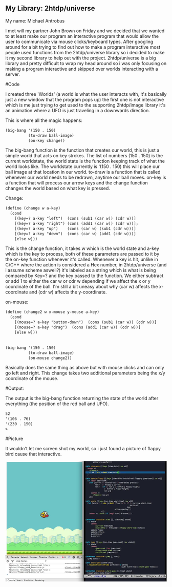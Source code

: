 

## My Library: 2htdp/universe
My name: Michael Antrobus


I met will my partner John Brown on Friday and we decided that we wanted to at least make our program an interactive program that would allow the user to communicate via mouse clicks/keyboard types. After googling around for a bit trying to find out how to make a program interactive most people used functions from the 2htdp/universe library so i decided to make it my second library to help out with the project. 2htdp/universe is a big library and pretty difficult to wrap my head around so i was only focusing on making a program interactive and skipped over worlds interacting with a server.

#Code

I created three 'Worlds' (a world is what the user interacts with, it's basically just a new window that the program pops up) the first one is not interactive which is me just trying to get used to the supporting 2htdp/image library it's an animation where a UFO is just traveling in a downwards direction. 

This is where all the magic happens:

```racket
(big-bang '(150 . 150)
          (to-draw ball-image)
          (on-key change)) 

```

The big-bang function is the function that creates our world, this is just a simple world that acts on key strokes. The list of numbers (150 . 150) is the current worldstate, the world state is the function keeping track of what the world looks like. The worldstate currently is '(150 . 150) this will place our ball image at that location in our world. to-draw is a function that is called whenever our world needs to be redrawn, anytime our ball moves. on-key is a function that will process our arrow keys and the change function changes the world based on what key is pressed.

Change:

```racket
(define (change w a-key) 
  (cond 
    [(key=? a-key "left")  (cons (sub1 (car w)) (cdr w))]
    [(key=? a-key "right") (cons (add1 (car w)) (cdr w))];
    [(key=? a-key "up")    (cons (car w) (sub1 (cdr w)))]
    [(key=? a-key "down")  (cons (car w) (add1 (cdr w)))]
    [else w])) 

```
This is the change function, it takes w which is the world state and a-key which is the key to process, both of these parameters are passed to it by the on-key function whenever it's called. Whenever a key is hit, unlike in C/C++ where the action is considered a Hex number, in 2htdp/universe (and i assume scheme aswell?) it's labeled as a string which is what is being compared by Key=? and the key passed to the function. We either subtract or add 1 to either the car w or cdr w depending if we affect the x or y coordinate of the ball. I'm still a bit uneasy about why (car w) affects the x-coordinate and (cdr w) affects the y-coordinate.

on-mouse:

```racket
(define (change2 w x-mouse y-mouse a-key)
  (cond 
    [(mouse=? a-key "button-down")  (cons (sub1 (car w)) (cdr w))]
    [(mouse=? a-key "drag")  (cons (add1 (car w)) (cdr w))]
    [else w])) 
                   

(big-bang '(150 . 150)
          (to-draw ball-image)
          (on-mouse change2))
```
Basically does the same thing as above but with mouse clicks and can only go left and right. This change takes two additional parameters being the x/y coordinate of the mouse.

#Output:

The output is the big-bang function returning the state of the world after everything (the position of the red ball and UFO).

```racket
52
'(106 . 76)
'(230 . 150)
> 
```

#Picture

It wouldn't let me screen shot my world, so i just found a picture of flappy bird cause that interactive.

![alt text](https://raw.githubusercontent.com/Aurelas/FP2/master/FP2Image.jpg)


